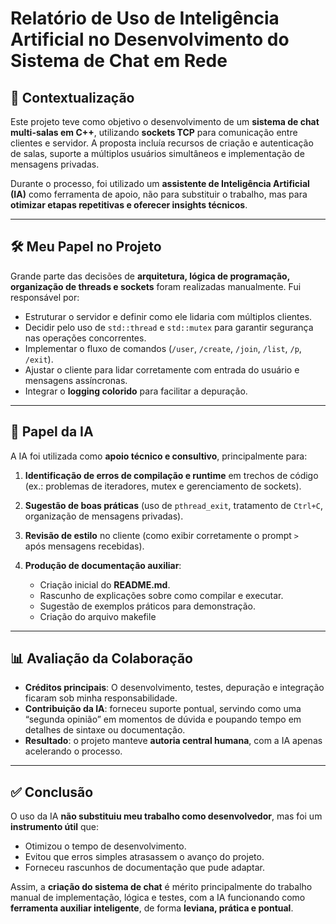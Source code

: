 # Relatório de Uso de Inteligência Artificial no Desenvolvimento do Sistema de Chat em Rede


## 📌 Contextualização

Este projeto teve como objetivo o desenvolvimento de um **sistema de chat multi-salas em C++**, utilizando **sockets TCP** para comunicação entre clientes e servidor.
A proposta incluía recursos de criação e autenticação de salas, suporte a múltiplos usuários simultâneos e implementação de mensagens privadas.

Durante o processo, foi utilizado um **assistente de Inteligência Artificial (IA)** como ferramenta de apoio, não para substituir o trabalho, mas para **otimizar etapas repetitivas e oferecer insights técnicos**.

---

## 🛠️ Meu Papel no Projeto

Grande parte das decisões de **arquitetura, lógica de programação, organização de threads e sockets** foram realizadas manualmente.
Fui responsável por:

* Estruturar o servidor e definir como ele lidaria com múltiplos clientes.
* Decidir pelo uso de `std::thread` e `std::mutex` para garantir segurança nas operações concorrentes.
* Implementar o fluxo de comandos (`/user`, `/create`, `/join`, `/list`, `/p`, `/exit`).
* Ajustar o cliente para lidar corretamente com entrada do usuário e mensagens assíncronas.
* Integrar o **logging colorido** para facilitar a depuração.

---

## 🤖 Papel da IA

A IA foi utilizada como **apoio técnico e consultivo**, principalmente para:

1. **Identificação de erros de compilação e runtime** em trechos de código (ex.: problemas de iteradores, mutex e gerenciamento de sockets).
2. **Sugestão de boas práticas** (uso de `pthread_exit`, tratamento de `Ctrl+C`, organização de mensagens privadas).
3. **Revisão de estilo** no cliente (como exibir corretamente o prompt `> ` após mensagens recebidas).
4. **Produção de documentação auxiliar**:

   * Criação inicial do **README.md**.
   * Rascunho de explicações sobre como compilar e executar.
   * Sugestão de exemplos práticos para demonstração.
   * Criação do arquivo makefile

---

## 📊 Avaliação da Colaboração

* **Créditos principais**: O desenvolvimento, testes, depuração e integração ficaram sob minha responsabilidade.
* **Contribuição da IA**: forneceu suporte pontual, servindo como uma “segunda opinião” em momentos de dúvida e poupando tempo em detalhes de sintaxe ou documentação.
* **Resultado**: o projeto manteve **autoria central humana**, com a IA apenas acelerando o processo.

---

## ✅ Conclusão

O uso da IA **não substituiu meu trabalho como desenvolvedor**, mas foi um **instrumento útil** que:

* Otimizou o tempo de desenvolvimento.
* Evitou que erros simples atrasassem o avanço do projeto.
* Forneceu rascunhos de documentação que pude adaptar.

Assim, a **criação do sistema de chat** é mérito principalmente do trabalho manual de implementação, lógica e testes, com a IA funcionando como **ferramenta auxiliar inteligente**, de forma **leviana, prática e pontual**.
